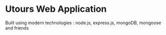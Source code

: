 # Utours Web Application

Built using modern technologies : node.js, express.js, mongoDB, mongoose and friends

